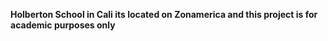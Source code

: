 __Holberton School in Cali its located on Zonamerica and this project is for academic purposes only__
